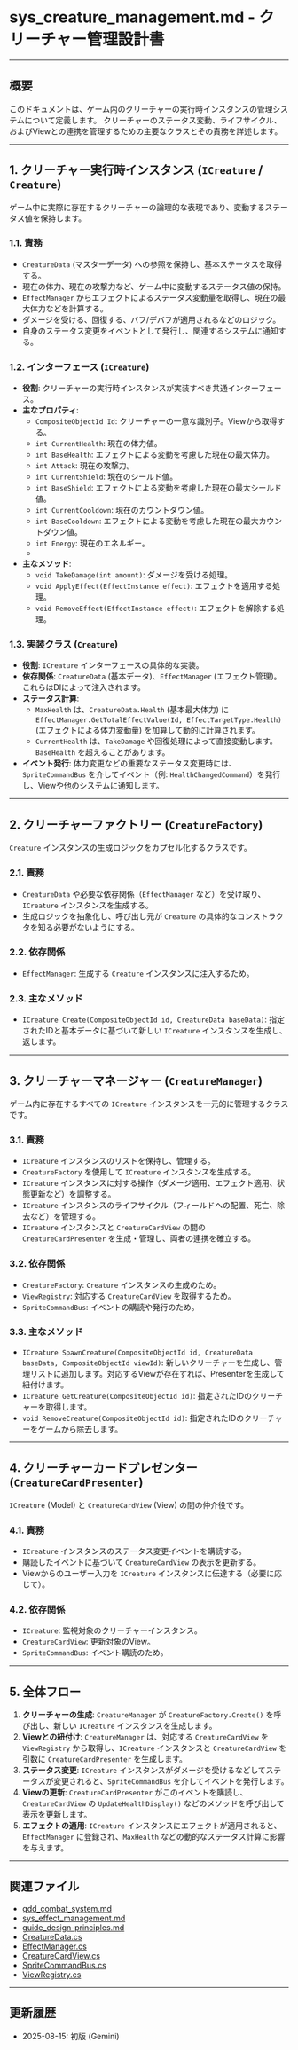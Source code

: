 # sys_creature_management.md - クリーチャー管理設計書

---

## 概要

このドキュメントは、ゲーム内のクリーチャーの実行時インスタンスの管理システムについて定義します。
クリーチャーのステータス変動、ライフサイクル、およびViewとの連携を管理するための主要なクラスとその責務を詳述します。

---

## 1. クリーチャー実行時インスタンス (`ICreature` / `Creature`)

ゲーム中に実際に存在するクリーチャーの論理的な表現であり、変動するステータス値を保持します。

### 1.1. 責務

-   `CreatureData` (マスターデータ) への参照を保持し、基本ステータスを取得する。
-   現在の体力、現在の攻撃力など、ゲーム中に変動するステータス値の保持。
-   `EffectManager` からエフェクトによるステータス変動量を取得し、現在の最大体力などを計算する。
-   ダメージを受ける、回復する、バフ/デバフが適用されるなどのロジック。
-   自身のステータス変更をイベントとして発行し、関連するシステムに通知する。

### 1.2. インターフェース (`ICreature`)

-   **役割**: クリーチャーの実行時インスタンスが実装すべき共通インターフェース。
-   **主なプロパティ**:
    -   `CompositeObjectId Id`: クリーチャーの一意な識別子。Viewから取得する。
    -   `int CurrentHealth`: 現在の体力値。
    -   `int BaseHealth`: エフェクトによる変動を考慮した現在の最大体力。
    -   `int Attack`: 現在の攻撃力。
    -   `int CurrentShield`: 現在のシールド値。
    -   `int BaseShield`: エフェクトによる変動を考慮した現在の最大シールド値。
    -   `int CurrentCooldown`: 現在のカウントダウン値。
    -   `int BaseCooldown`: エフェクトによる変動を考慮した現在の最大カウントダウン値。
    -   `int Energy`: 現在のエネルギー。
    -   
-   **主なメソッド**:
    -   `void TakeDamage(int amount)`: ダメージを受ける処理。
    -   `void ApplyEffect(EffectInstance effect)`: エフェクトを適用する処理。
    -   `void RemoveEffect(EffectInstance effect)`: エフェクトを解除する処理。

### 1.3. 実装クラス (`Creature`)

-   **役割**: `ICreature` インターフェースの具体的な実装。
-   **依存関係**: `CreatureData` (基本データ)、`EffectManager` (エフェクト管理)。これらはDIによって注入されます。
-   **ステータス計算**:
    -   `MaxHealth` は、`CreatureData.Health` (基本最大体力) に `EffectManager.GetTotalEffectValue(Id, EffectTargetType.Health)` (エフェクトによる体力変動量) を加算して動的に計算されます。
    -   `CurrentHealth` は、`TakeDamage` や回復処理によって直接変動します。`BaseHealth` を超えることがあります。
-   **イベント発行**: 体力変更などの重要なステータス変更時には、`SpriteCommandBus` を介してイベント（例: `HealthChangedCommand`）を発行し、Viewや他のシステムに通知します。

---

## 2. クリーチャーファクトリー (`CreatureFactory`)

`Creature` インスタンスの生成ロジックをカプセル化するクラスです。

### 2.1. 責務

-   `CreatureData` や必要な依存関係（`EffectManager` など）を受け取り、`ICreature` インスタンスを生成する。
-   生成ロジックを抽象化し、呼び出し元が `Creature` の具体的なコンストラクタを知る必要がないようにする。

### 2.2. 依存関係

-   `EffectManager`: 生成する `Creature` インスタンスに注入するため。

### 2.3. 主なメソッド

-   `ICreature Create(CompositeObjectId id, CreatureData baseData)`: 指定されたIDと基本データに基づいて新しい `ICreature` インスタンスを生成し、返します。

---

## 3. クリーチャーマネージャー (`CreatureManager`)

ゲーム内に存在するすべての `ICreature` インスタンスを一元的に管理するクラスです。

### 3.1. 責務

-   `ICreature` インスタンスのリストを保持し、管理する。
-   `CreatureFactory` を使用して `ICreature` インスタンスを生成する。
-   `ICreature` インスタンスに対する操作（ダメージ適用、エフェクト適用、状態更新など）を調整する。
-   `ICreature` インスタンスのライフサイクル（フィールドへの配置、死亡、除去など）を管理する。
-   `ICreature` インスタンスと `CreatureCardView` の間の `CreatureCardPresenter` を生成・管理し、両者の連携を確立する。

### 3.2. 依存関係

-   `CreatureFactory`: `Creature` インスタンスの生成のため。
-   `ViewRegistry`: 対応する `CreatureCardView` を取得するため。
-   `SpriteCommandBus`: イベントの購読や発行のため。

### 3.3. 主なメソッド

-   `ICreature SpawnCreature(CompositeObjectId id, CreatureData baseData, CompositeObjectId viewId)`: 新しいクリーチャーを生成し、管理リストに追加します。対応するViewが存在すれば、Presenterを生成して紐付けます。
-   `ICreature GetCreature(CompositeObjectId id)`: 指定されたIDのクリーチャーを取得します。
-   `void RemoveCreature(CompositeObjectId id)`: 指定されたIDのクリーチャーをゲームから除去します。

---

## 4. クリーチャーカードプレゼンター (`CreatureCardPresenter`)

`ICreature` (Model) と `CreatureCardView` (View) の間の仲介役です。

### 4.1. 責務

-   `ICreature` インスタンスのステータス変更イベントを購読する。
-   購読したイベントに基づいて `CreatureCardView` の表示を更新する。
-   Viewからのユーザー入力を `ICreature` インスタンスに伝達する（必要に応じて）。

### 4.2. 依存関係

-   `ICreature`: 監視対象のクリーチャーインスタンス。
-   `CreatureCardView`: 更新対象のView。
-   `SpriteCommandBus`: イベント購読のため。

---

## 5. 全体フロー

1.  **クリーチャーの生成**: `CreatureManager` が `CreatureFactory.Create()` を呼び出し、新しい `ICreature` インスタンスを生成します。
2.  **Viewとの紐付け**: `CreatureManager` は、対応する `CreatureCardView` を `ViewRegistry` から取得し、`ICreature` インスタンスと `CreatureCardView` を引数に `CreatureCardPresenter` を生成します。
3.  **ステータス変更**: `ICreature` インスタンスがダメージを受けるなどしてステータスが変更されると、`SpriteCommandBus` を介してイベントを発行します。
4.  **Viewの更新**: `CreatureCardPresenter` がこのイベントを購読し、`CreatureCardView` の `UpdateHealthDisplay()` などのメソッドを呼び出して表示を更新します。
5.  **エフェクトの適用**: `ICreature` インスタンスにエフェクトが適用されると、`EffectManager` に登録され、`MaxHealth` などの動的なステータス計算に影響を与えます。

---

## 関連ファイル

-   [gdd_combat_system.md](../../gdd/gdd_combat_system.md)
-   [sys_effect_management.md](../sys_effect_management.md)
-   [guide_design-principles.md](../../guide/guide_design-principles.md)
-   [CreatureData.cs](../../Scripts/Domain/CreatureData.cs)
-   [EffectManager.cs](../../Scripts/Manager/EffectManager.cs)
-   [CreatureCardView.cs](../../Scripts/UI/CreatureCardView.cs)
-   [SpriteCommandBus.cs](../../Scripts/UI/SpriteCommandBus.cs)
-   [ViewRegistry.cs](../../Scripts/Manager/ViewRegistry.cs)

---

## 更新履歴

-   2025-08-15: 初版 (Gemini)
